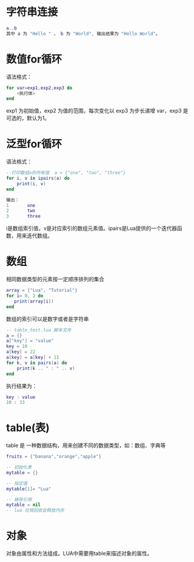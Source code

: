 # 字符串连接

```lua
a..b 
其中 a 为 "Hello " ， b 为 "World", 输出结果为 "Hello World"。
```

# 数值for循环

语法格式：

```lua
for var=exp1,exp2,exp3 do  
    <执行体>  
end  
```

exp1 为初始值，exp2 为值的范围，每次变化以 exp3 为步长递增 var，exp3 是可选的，默认为1。

# 泛型for循环

语法格式：

```lua
--打印数组a的所有值  a = {"one", "two", "three"}
for i, v in ipairs(a) do
    print(i, v)
end

输出：
1       one
2       two
3       three 
```

i是数组索引值，v是对应索引的数组元素值。ipairs是Lua提供的一个迭代器函数，用来迭代数组。

# 数组

相同数据类型的元素按一定顺序排列的集合

```lua
array = {"Lua", "Tutorial"}
for i= 0, 2 do
   print(array[i])
end
```

数组的索引可以是数字或者是字符串

```lua
-- table_test.lua 脚本文件  
a = {}  
a["key"] = "value"  
key = 10  
a[key] = 22  
a[key] = a[key] + 11  
for k, v in pairs(a) do  
    print(k .. " : " .. v)  
end
```

执行结果为：

```lua
key : value
10 : 33
```

# table(表)

table 是 一种数据结构，用来创建不同的数据类型，如：数组、字典等

```lua
fruits = {"banana","orange","apple"}

-- 初始化表
mytable = {}

-- 指定值
mytable[1]= "Lua"

-- 移除引用
mytable = nil
-- lua 垃圾回收会释放内存
```

# 对象

对象由属性和方法组成。LUA中需要用table来描述对象的属性。


